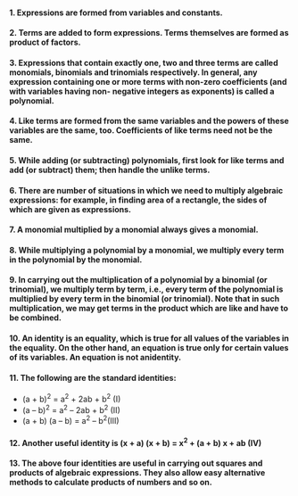 #### 1. Expressions are formed from variables and constants.
#### 2. Terms are added to form expressions. Terms themselves are formed as product of factors.
#### 3. Expressions that contain exactly one, two and three terms are called monomials, binomials and trinomials respectively. In general, any expression containing one or more terms with non-zero coefficients (and with variables having non- negative integers as exponents) is called a polynomial.
#### 4. Like terms are formed from the same variables and the powers of these variables are the same, too. Coefficients of like terms need not be the same.
#### 5. While adding (or subtracting) polynomials, first look for like terms and add (or subtract) them; then handle the unlike terms.
#### 6. There are number of situations in which we need to multiply algebraic expressions: for example, in finding area of a rectangle, the sides of which are given as expressions.
#### 7. A monomial multiplied by a monomial always gives a monomial.
#### 8. While multiplying a polynomial by a monomial, we multiply every term in the polynomial by the monomial.
#### 9. In carrying out the multiplication of a polynomial by a binomial (or trinomial), we multiply term by term, i.e., every term of the polynomial is multiplied by every term in the binomial (or trinomial). Note that in such multiplication, we may get terms in the product which are like and have to be combined.
#### 10. An identity is an equality, which is true for all values of the variables in the equality. On the other hand, an equation is true only for certain values of its variables. An equation is not anidentity.
#### 11. The following are the standard identities:
* (a + b)<sup>2</sup> = a<sup>2</sup> + 2ab + b<sup>2</sup> (I)
* (a – b)<sup>2</sup> = a<sup>2</sup> – 2ab + b<sup>2</sup> (II)
* (a + b) (a – b) = a<sup>2</sup> – b<sup>2</sup>(III)
#### 12. Another useful identity is (x + a) (x + b) = x<sup>2</sup> + (a + b) x + ab (IV)
#### 13. The above four identities are useful in carrying out squares and products of algebraic expressions. They also allow easy alternative methods to calculate products of numbers and so on.
